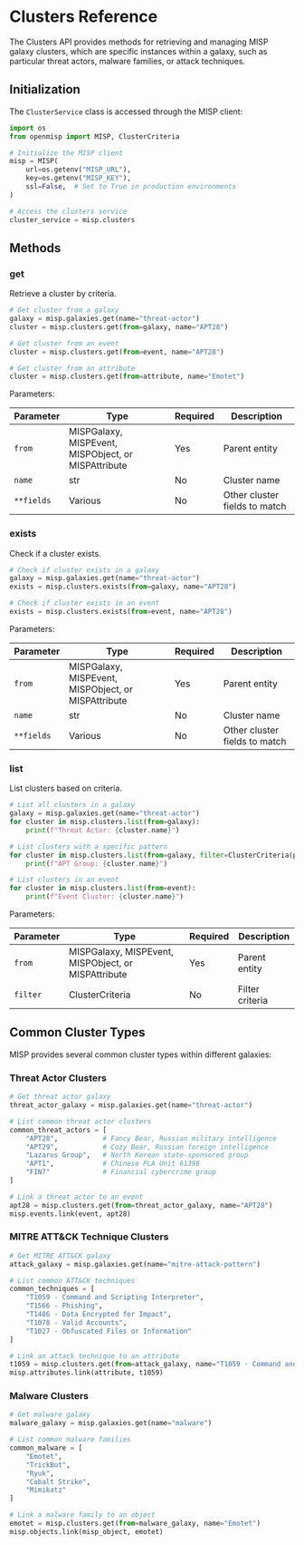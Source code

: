 # Clusters Reference

The Clusters API provides methods for retrieving and managing MISP galaxy clusters, which are specific instances within a galaxy, such as particular threat actors, malware families, or attack techniques.

## Initialization

The `ClusterService` class is accessed through the MISP client:

```python
import os
from openmisp import MISP, ClusterCriteria

# Initialize the MISP client
misp = MISP(
    url=os.getenv("MISP_URL"),
    key=os.getenv("MISP_KEY"),
    ssl=False,  # Set to True in production environments
)

# Access the clusters service
cluster_service = misp.clusters
```

## Methods

### get

Retrieve a cluster by criteria.

```python
# Get cluster from a galaxy
galaxy = misp.galaxies.get(name="threat-actor")
cluster = misp.clusters.get(from=galaxy, name="APT28")

# Get cluster from an event
cluster = misp.clusters.get(from=event, name="APT28")

# Get cluster from an attribute
cluster = misp.clusters.get(from=attribute, name="Emotet")
```

Parameters:

| Parameter | Type | Required | Description |
|-----------|------|----------|-------------|
| `from` | MISPGalaxy, MISPEvent, MISPObject, or MISPAttribute | Yes | Parent entity |
| `name` | str | No | Cluster name |
| `**fields` | Various | No | Other cluster fields to match |

### exists

Check if a cluster exists.

```python
# Check if cluster exists in a galaxy
galaxy = misp.galaxies.get(name="threat-actor")
exists = misp.clusters.exists(from=galaxy, name="APT28")

# Check if cluster exists in an event
exists = misp.clusters.exists(from=event, name="APT28")
```

Parameters:

| Parameter | Type | Required | Description |
|-----------|------|----------|-------------|
| `from` | MISPGalaxy, MISPEvent, MISPObject, or MISPAttribute | Yes | Parent entity |
| `name` | str | No | Cluster name |
| `**fields` | Various | No | Other cluster fields to match |

### list

List clusters based on criteria.

```python
# List all clusters in a galaxy
galaxy = misp.galaxies.get(name="threat-actor")
for cluster in misp.clusters.list(from=galaxy):
    print(f"Threat Actor: {cluster.name}")

# List clusters with a specific pattern
for cluster in misp.clusters.list(from=galaxy, filter=ClusterCriteria(pattern="APT")):
    print(f"APT Group: {cluster.name}")

# List clusters in an event
for cluster in misp.clusters.list(from=event):
    print(f"Event Cluster: {cluster.name}")
```

Parameters:

| Parameter | Type | Required | Description |
|-----------|------|----------|-------------|
| `from` | MISPGalaxy, MISPEvent, MISPObject, or MISPAttribute | Yes | Parent entity |
| `filter` | ClusterCriteria | No | Filter criteria |

## Common Cluster Types

MISP provides several common cluster types within different galaxies:

### Threat Actor Clusters
```python
# Get threat actor galaxy
threat_actor_galaxy = misp.galaxies.get(name="threat-actor")

# List common threat actor clusters
common_threat_actors = [
    "APT28",           # Fancy Bear, Russian military intelligence
    "APT29",           # Cozy Bear, Russian foreign intelligence
    "Lazarus Group",   # North Korean state-sponsored group
    "APT1",            # Chinese PLA Unit 61398
    "FIN7"             # Financial cybercrime group
]

# Link a threat actor to an event
apt28 = misp.clusters.get(from=threat_actor_galaxy, name="APT28")
misp.events.link(event, apt28)
```

### MITRE ATT&CK Technique Clusters
```python
# Get MITRE ATT&CK galaxy
attack_galaxy = misp.galaxies.get(name="mitre-attack-pattern")

# List common ATT&CK techniques
common_techniques = [
    "T1059 - Command and Scripting Interpreter",
    "T1566 - Phishing",
    "T1486 - Data Encrypted for Impact",
    "T1078 - Valid Accounts",
    "T1027 - Obfuscated Files or Information"
]

# Link an attack technique to an attribute
t1059 = misp.clusters.get(from=attack_galaxy, name="T1059 - Command and Scripting Interpreter")
misp.attributes.link(attribute, t1059)
```

### Malware Clusters
```python
# Get malware galaxy
malware_galaxy = misp.galaxies.get(name="malware")

# List common malware families
common_malware = [
    "Emotet",
    "TrickBot",
    "Ryuk",
    "Cobalt Strike",
    "Mimikatz"
]

# Link a malware family to an object
emotet = misp.clusters.get(from=malware_galaxy, name="Emotet")
misp.objects.link(misp_object, emotet)
```
